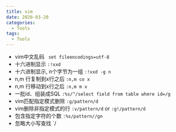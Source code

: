 ```yaml
---
title: vim
date: 2020-03-20
categories:
  - Tools
tags:
  - Tools
---
```

* vim中文乱码 ` set fileencodings=utf-8`
* 十六进制显示 `:!xxd`
* 十六进制显示, n个字节为一组 `:!xxd -g n`
* n,m 行复制到x行之后 `:n,m co x`
* n,m 行移动到x行之后 `:n,m m x`
* 一批id、组装成SQL
`:%s/^/select field from table where id=/g`
* vim匹配指定模式删除 `:g/pattern/d`
* vim删除非指定模式的行 `:v/pattern/d` or `:g!/pattern/d`
* 包含指定字符的个数 `:%s/pattern//gn`
* 忽略大小写查找 `/